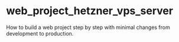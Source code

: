 # web_project_hetzner_vps_server
How to build a web project step by step with minimal changes from development to production.
